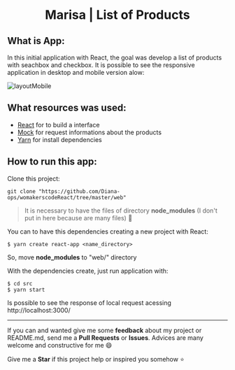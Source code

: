 <h1 align="center"> Marisa | List of Products </h1>

<h2>What is App:</h2>

In this initial application with React, the goal was develop a list of products with seachbox and checkbox. It is possible to see the responsive application in desktop and mobile version alow:

![layoutMobile](https://user-images.githubusercontent.com/46378210/74493963-5676e880-4eb2-11ea-818f-360ebd309022.png)

<h2>What resources was used:</h2>

- [React](https://reactjs.org/) for to build a interface 
- [Mock](https://sinonjs.org/releases/latest/mocks/) for request informations about the products 
- [Yarn](https://classic.yarnpkg.com/en/) for install dependencies 

<h2>How to run this app:</h2>

Clone this project:

```
git clone "https://github.com/Diana-ops/womakerscodeReact/tree/master/web"
```

> It is necessary to have the files of directory **node_modules** (I don't put in here because are many files) :grimacing:

You can to have this dependencies creating a new project with React:

```
$ yarn create react-app <name_directory>
```

So, move **node_modules** to "web/" directory

With the dependencies create, just run application with:

```
$ cd src
$ yarn start
```

Is possible to see the response of local request acessing http://localhost:3000/

<hr>

If you can and wanted give me some **feedback** about my project or README.md, send me a **Pull Requests** or **Issues**. Advices are many welcome and constructive for me :smile:

Give me a **Star** if this project help or inspired you somehow :star:
